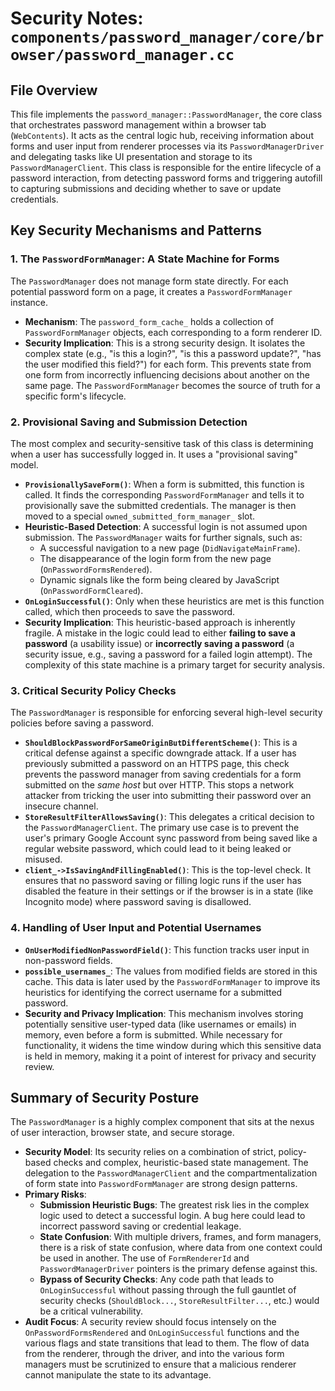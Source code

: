 # Security Notes: `components/password_manager/core/browser/password_manager.cc`

## File Overview

This file implements the `password_manager::PasswordManager`, the core class that orchestrates password management within a browser tab (`WebContents`). It acts as the central logic hub, receiving information about forms and user input from renderer processes via its `PasswordManagerDriver` and delegating tasks like UI presentation and storage to its `PasswordManagerClient`. This class is responsible for the entire lifecycle of a password interaction, from detecting password forms and triggering autofill to capturing submissions and deciding whether to save or update credentials.

## Key Security Mechanisms and Patterns

### 1. The `PasswordFormManager`: A State Machine for Forms

The `PasswordManager` does not manage form state directly. For each potential password form on a page, it creates a `PasswordFormManager` instance.

-   **Mechanism**: The `password_form_cache_` holds a collection of `PasswordFormManager` objects, each corresponding to a form renderer ID.
-   **Security Implication**: This is a strong security design. It isolates the complex state (e.g., "is this a login?", "is this a password update?", "has the user modified this field?") for each form. This prevents state from one form from incorrectly influencing decisions about another on the same page. The `PasswordFormManager` becomes the source of truth for a specific form's lifecycle.

### 2. Provisional Saving and Submission Detection

The most complex and security-sensitive task of this class is determining when a user has successfully logged in. It uses a "provisional saving" model.

-   **`ProvisionallySaveForm()`**: When a form is submitted, this function is called. It finds the corresponding `PasswordFormManager` and tells it to provisionally save the submitted credentials. The manager is then moved to a special `owned_submitted_form_manager_` slot.
-   **Heuristic-Based Detection**: A successful login is not assumed upon submission. The `PasswordManager` waits for further signals, such as:
    -   A successful navigation to a new page (`DidNavigateMainFrame`).
    -   The disappearance of the login form from the new page (`OnPasswordFormsRendered`).
    -   Dynamic signals like the form being cleared by JavaScript (`OnPasswordFormCleared`).
-   **`OnLoginSuccessful()`**: Only when these heuristics are met is this function called, which then proceeds to save the password.
-   **Security Implication**: This heuristic-based approach is inherently fragile. A mistake in the logic could lead to either **failing to save a password** (a usability issue) or **incorrectly saving a password** (a security issue, e.g., saving a password for a failed login attempt). The complexity of this state machine is a primary target for security analysis.

### 3. Critical Security Policy Checks

The `PasswordManager` is responsible for enforcing several high-level security policies before saving a password.

-   **`ShouldBlockPasswordForSameOriginButDifferentScheme()`**: This is a critical defense against a specific downgrade attack. If a user has previously submitted a password on an HTTPS page, this check prevents the password manager from saving credentials for a form submitted on the *same host* but over HTTP. This stops a network attacker from tricking the user into submitting their password over an insecure channel.
-   **`StoreResultFilterAllowsSaving()`**: This delegates a critical decision to the `PasswordManagerClient`. The primary use case is to prevent the user's primary Google Account sync password from being saved like a regular website password, which could lead to it being leaked or misused.
-   **`client_->IsSavingAndFillingEnabled()`**: This is the top-level check. It ensures that no password saving or filling logic runs if the user has disabled the feature in their settings or if the browser is in a state (like Incognito mode) where password saving is disallowed.

### 4. Handling of User Input and Potential Usernames

-   **`OnUserModifiedNonPasswordField()`**: This function tracks user input in non-password fields.
-   **`possible_usernames_`**: The values from modified fields are stored in this cache. This data is later used by the `PasswordFormManager` to improve its heuristics for identifying the correct username for a submitted password.
-   **Security and Privacy Implication**: This mechanism involves storing potentially sensitive user-typed data (like usernames or emails) in memory, even before a form is submitted. While necessary for functionality, it widens the time window during which this sensitive data is held in memory, making it a point of interest for privacy and security review.

## Summary of Security Posture

The `PasswordManager` is a highly complex component that sits at the nexus of user interaction, browser state, and secure storage.

-   **Security Model**: Its security relies on a combination of strict, policy-based checks and complex, heuristic-based state management. The delegation to the `PasswordManagerClient` and the compartmentalization of form state into `PasswordFormManager` are strong design patterns.
-   **Primary Risks**:
    -   **Submission Heuristic Bugs**: The greatest risk lies in the complex logic used to detect a successful login. A bug here could lead to incorrect password saving or credential leakage.
    -   **State Confusion**: With multiple drivers, frames, and form managers, there is a risk of state confusion, where data from one context could be used in another. The use of `FormRendererId` and `PasswordManagerDriver` pointers is the primary defense against this.
    -   **Bypass of Security Checks**: Any code path that leads to `OnLoginSuccessful` without passing through the full gauntlet of security checks (`ShouldBlock...`, `StoreResultFilter...`, etc.) would be a critical vulnerability.
-   **Audit Focus**: A security review should focus intensely on the `OnPasswordFormsRendered` and `OnLoginSuccessful` functions and the various flags and state transitions that lead to them. The flow of data from the renderer, through the driver, and into the various form managers must be scrutinized to ensure that a malicious renderer cannot manipulate the state to its advantage.